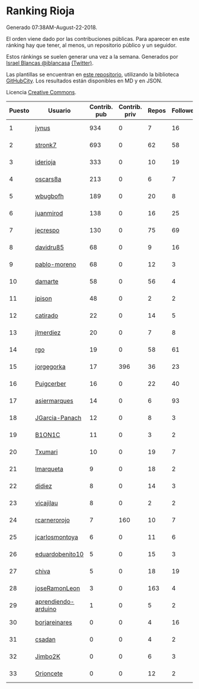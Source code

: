 # Ranking Rioja

Generado 07:38AM-August-22-2018.

El orden viene dado por las contribuciones públicas. Para aparecer en este ránking hay que tener, al menos, un repositorio público y un seguidor.

Estos ránkings se suelen generar una vez a la semana. Generados por [Israel Blancas @iblancasa](https://github.com/iblancasa/) [(Twitter)](https://twitter.com/iblancasa).

Las plantillas se encuentran en [este repositorio](https://github.com/iblancasa/GH-Spanish-Ranking), utilizando la biblioteca [GitHubCity](https://github.com/iblancasa/GitHubCity). Los resultados están disponibles en MD y en JSON.

Licencia [Creative Commons](https://creativecommons.org/licenses/by/4.0/).

| Puesto   |  Usuario  | Contrib. pub | Contrib. priv |Repos| Followers | Desde |  Avatar  |
|----------|-----------|--------------|---------------|-----|-----------|-------|----------|
|1|[jynus](https://github.com/jynus)|934|0|7|16|2014-08-28|![jynus]()|
|2|[stronk7](https://github.com/stronk7)|693|0|62|58|2009-12-14|![stronk7]()|
|3|[iderioja](https://github.com/iderioja)|333|0|10|19|2013-07-25|![iderioja]()|
|4|[oscars8a](https://github.com/oscars8a)|213|0|6|7|2017-11-13|![oscars8a]()|
|5|[wbugbofh](https://github.com/wbugbofh)|189|0|20|8|2013-04-24|![wbugbofh]()|
|6|[juanmirod](https://github.com/juanmirod)|138|0|16|25|2013-02-27|![juanmirod]()|
|7|[jecrespo](https://github.com/jecrespo)|130|0|75|69|2012-03-15|![jecrespo]()|
|8|[davidru85](https://github.com/davidru85)|68|0|9|16|2010-11-08|![davidru85]()|
|9|[pablo-moreno](https://github.com/pablo-moreno)|68|0|12|3|2014-07-18|![pablo-moreno]()|
|10|[damarte](https://github.com/damarte)|58|0|56|4|2013-04-30|![damarte]()|
|11|[jpison](https://github.com/jpison)|48|0|2|2|2013-12-02|![jpison]()|
|12|[catirado](https://github.com/catirado)|22|0|14|5|2010-08-04|![catirado]()|
|13|[jlmerdiez](https://github.com/jlmerdiez)|20|0|7|8|2014-01-24|![jlmerdiez]()|
|14|[rgo](https://github.com/rgo)|19|0|58|61|2009-01-16|![rgo]()|
|15|[jorgegorka](https://github.com/jorgegorka)|17|396|36|23|2008-05-07|![jorgegorka]()|
|16|[Puigcerber](https://github.com/Puigcerber)|16|0|22|40|2011-06-22|![Puigcerber]()|
|17|[asiermarques](https://github.com/asiermarques)|14|0|6|93|2009-11-05|![asiermarques]()|
|18|[JGarcia-Panach](https://github.com/JGarcia-Panach)|12|0|8|3|2015-07-08|![JGarcia-Panach]()|
|19|[B1ON1C](https://github.com/B1ON1C)|11|0|3|2|2017-05-23|![B1ON1C]()|
|20|[Txumari](https://github.com/Txumari)|10|0|19|7|2010-09-16|![Txumari]()|
|21|[lmarqueta](https://github.com/lmarqueta)|9|0|18|2|2015-09-17|![lmarqueta]()|
|22|[didiez](https://github.com/didiez)|8|0|14|3|2011-02-22|![didiez]()|
|23|[vicajilau](https://github.com/vicajilau)|8|0|2|2|2017-12-01|![vicajilau]()|
|24|[rcarnerorojo](https://github.com/rcarnerorojo)|7|160|10|7|2014-04-17|![rcarnerorojo]()|
|25|[jcarlosmontoya](https://github.com/jcarlosmontoya)|6|0|11|6|2014-05-23|![jcarlosmontoya]()|
|26|[eduardobenito10](https://github.com/eduardobenito10)|5|0|15|3|2011-09-06|![eduardobenito10]()|
|27|[chiva](https://github.com/chiva)|5|0|18|19|2010-06-15|![chiva]()|
|28|[joseRamonLeon](https://github.com/joseRamonLeon)|3|0|163|4|2012-04-26|![joseRamonLeon]()|
|29|[aprendiendo-arduino](https://github.com/aprendiendo-arduino)|1|0|5|2|2016-09-02|![aprendiendo-arduino]()|
|30|[borjareinares](https://github.com/borjareinares)|0|0|4|16|2011-01-26|![borjareinares]()|
|31|[csadan](https://github.com/csadan)|0|0|4|2|2014-01-21|![csadan]()|
|32|[Jimbo2K](https://github.com/Jimbo2K)|0|0|6|3|2016-03-15|![Jimbo2K]()|
|33|[Orioncete](https://github.com/Orioncete)|0|0|12|2|2016-03-12|![Orioncete]()|
